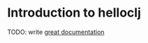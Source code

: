 # Introduction to helloclj

TODO: write [great documentation](http://jacobian.org/writing/great-documentation/what-to-write/)
